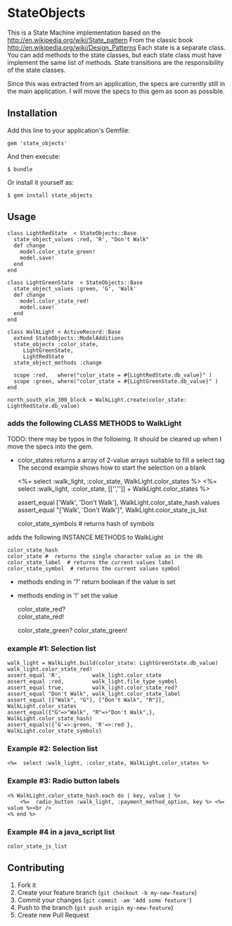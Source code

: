 # StateObjects

This is a State Machine implementation based on the http://en.wikipedia.org/wiki/State_pattern
From the classic book http://en.wikipedia.org/wiki/Design_Patterns
Each state is a separate class.
You can add methods to the state classes, but each state class must have implement the same list of methods.
State transitions are the responsibility of the state classes.

Since this was extracted from an application, the specs are currently still in the main application.  I will move the specs to this gem as soon as possible.

## Installation

Add this line to your application's Gemfile:

    gem 'state_objects'

And then execute:

    $ bundle

Or install it yourself as:

    $ gem install state_objects

## Usage


    class LightRedState  < StateObjects::Base
      state_object_values :red, 'R', "Don't Walk" 
      def change
        model.color_state_green!
        model.save!    
      end  
    end        
    
    class LightGreenState  < StateObjects::Base
      state_object_values :green, 'G', 'Walk' 
      def change
        model.color_state_red!
        model.save!    
      end  
    end        
    
    class WalkLight < ActiveRecord::Base
      extend StateObjects::ModelAdditions
      state_objects :color_state,
         LightGreenState,
         LightRedState 
      state_object_methods :change
                                                                                       
      scope :red,   where("color_state = #{LightRedState.db_value}" )    
      scope :green, where("color_state = #{LightGreenState.db_value}" )    
    end

    north_south_elm_300_block = WalkLight.create(color_state: LightRedState.db_value)

### adds the following CLASS METHODS to WalkLight

TODO: there may be typos in the following.  It should be cleared up when I move the specs into the gem.

* color_states
  returns a array of 2-value arrays suitable to fill a select tag
  The second example shows how to start the selection on a blank
    
     <%= select :walk_light, :color_state, WalkLight.color_states %>
     <%= select :walk_light, :color_state,  [['','']] + WalkLight.color_states %>
    
     assert_equal  ['Walk', 'Don\'t Walk'],   WalkLight.color_state_hash.values
     assert_equal "['Walk', 'Don\'t Walk']",  WalkLight.color_state_js_list
    
    color_state_symbols  #  returns hash of symbols

adds the following INSTANCE METHODS to WalkLight

    color_state_hash
    color_state #  returns the single character value as in the db    
    color_state_label  # returns the current values label    
    color_state_symbol  # returns the current values symbol

* methods ending in '?' return boolean if the value is set
* methods ending in '!' set the value
  
    color_state_red?  
    color_state_red! 
    
    color_state_green?
    color_state_green!
    
### example #1: Selection list

    walk_light = WalkLight.build(color_state: LightGreenState.db_value)
    walk_light.color_state_red!
    assert_equal 'R',          walk_light.color_state
    assert_equal :red,         walk_light.file_type_symbol
    assert_equal true,         walk_light.color_state_red?
    assert_equal "Don't Walk", walk_light.color_state_label
    assert_equal [["Walk", "G"], ["Don't Walk", "R"]], WalkLight.color_states
    assert_equal({"G"=>"Walk", "R"=>"Don't Walk",},    WalkLight.color_state_hash) 
    assert_equals({'G'=>:green, 'R'=>:red },           WalkLight.color_state_symbols) 
    
### Example #2: Selection list

    <%=  select :walk_light, :color_state, WalkLight.color_states %> 
    

### Example #3: Radio button labels

    <% WalkLight.color_state_hash.each do | key, value | %>
        <%=  radio_button :walk_light, :payment_method_option, key %> <%= value %><br />
    <% end %>
    

### Example #4 in a java_script list

    color_state_js_list


    
## Contributing

1. Fork it
2. Create your feature branch (`git checkout -b my-new-feature`)
3. Commit your changes (`git commit -am 'Add some feature'`)
4. Push to the branch (`git push origin my-new-feature`)
5. Create new Pull Request

